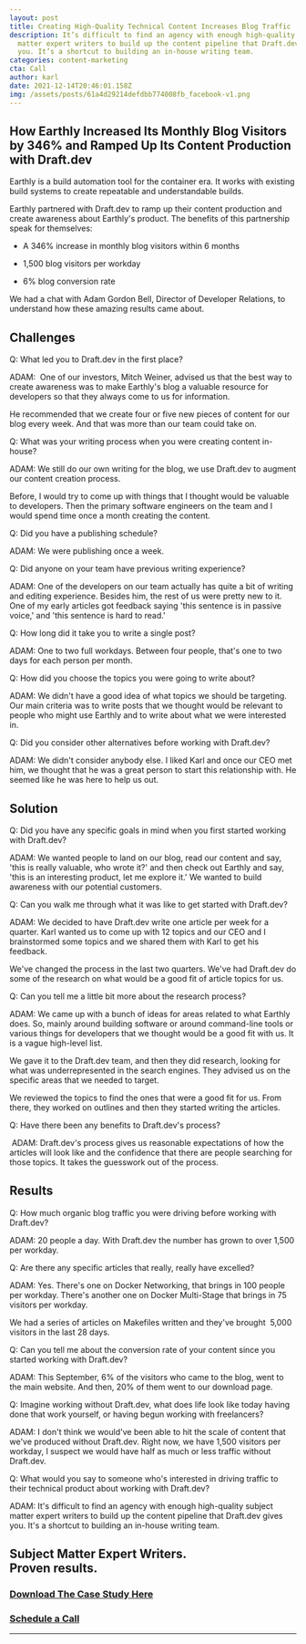 ```yaml
---
layout: post
title: Creating High-Quality Technical Content Increases Blog Traffic 
description: It’s difficult to find an agency with enough high-quality subject
  matter expert writers to build up the content pipeline that Draft.dev gives
  you. It’s a shortcut to building an in-house writing team.
categories: content-marketing
cta: Call
author: karl
date: 2021-12-14T20:46:01.158Z
img: /assets/posts/61a4d29214defdbb774008fb_facebook-v1.png
---
```

## How Earthly Increased Its Monthly Blog Visitors by 346% and Ramped Up Its Content Production with Draft.dev 

Earthly is a build automation tool for the container era. It works with existing build systems to create repeatable and understandable builds. 

Earthly partnered with Draft.dev to ramp up their content production and create awareness about Earthly's product. The benefits of this partnership speak for themselves:

-   A 346% increase in monthly blog visitors within 6 months 

-   1,500 blog visitors per workday

-   6% blog conversion rate

We had a chat with Adam Gordon Bell, Director of Developer Relations, to understand how these amazing results came about.

## Challenges

Q: What led you to Draft.dev in the first place?

ADAM:  One of our investors, Mitch Weiner, advised us that the best way to create awareness was to make Earthly's blog a valuable resource for developers so that they always come to us for information. 

He recommended that we create four or five new pieces of content for our blog every week. And that was more than our team could take on.

Q: What was your writing process when you were creating content in-house?

ADAM: We still do our own writing for the blog, we use Draft.dev to augment our content creation process. 

Before, I would try to come up with things that I thought would be valuable to developers. Then the primary software engineers on the team and I would spend time once a month creating the content. 

Q: Did you have a publishing schedule?

ADAM: We were publishing once a week.

Q: Did anyone on your team have previous writing experience?

ADAM: One of the developers on our team actually has quite a bit of writing and editing experience. Besides him, the rest of us were pretty new to it. One of my early articles got feedback saying 'this sentence is in passive voice,' and 'this sentence is hard to read.'

Q: How long did it take you to write a single post?

ADAM: One to two full workdays. Between four people, that's one to two days for each person per month.

Q: How did you choose the topics you were going to write about?

ADAM: We didn't have a good idea of what topics we should be targeting. Our main criteria was to write posts that we thought would be relevant to people who might use Earthly and to write about what we were interested in.

Q: Did you consider other alternatives before working with Draft.dev?

ADAM: We didn't consider anybody else. I liked Karl and once our CEO met him, we thought that he was a great person to start this relationship with. He seemed like he was here to help us out.

## Solution

Q: Did you have any specific goals in mind when you first started working with Draft.dev?

ADAM: We wanted people to land on our blog, read our content and say, 'this is really valuable, who wrote it?' and then check out Earthly and say, 'this is an interesting product, let me explore it.' We wanted to build awareness with our potential customers.

Q: Can you walk me through what it was like to get started with Draft.dev?

ADAM: We decided to have Draft.dev write one article per week for a quarter. Karl wanted us to come up with 12 topics and our CEO and I brainstormed some topics and we shared them with Karl to get his feedback.

We've changed the process in the last two quarters. We've had Draft.dev do some of the research on what would be a good fit of article topics for us.

Q: Can you tell me a little bit more about the research process?

ADAM: We came up with a bunch of ideas for areas related to what Earthly does. So, mainly around building software or around command-line tools or various things for developers that we thought would be a good fit with us. It is a vague high-level list.

We gave it to the Draft.dev team, and then they did research, looking for what was underrepresented in the search engines. They advised us on the specific areas that we needed to target. 

We reviewed the topics to find the ones that were a good fit for us. From there, they worked on outlines and then they started writing the articles. 

Q: Have there been any benefits to Draft.dev's process?

 ADAM: Draft.dev's process gives us reasonable expectations of how the articles will look like and the confidence that there are people searching for those topics. It takes the guesswork out of the process.

## Results

Q: How much organic blog traffic you were driving before working with Draft.dev?

ADAM: 20 people a day. With Draft.dev the number has grown to over 1,500 per workday.

Q: Are there any specific articles that really, really have excelled?

ADAM: Yes. There's one on Docker Networking, that brings in 100 people per workday. There's another one on Docker Multi-Stage that brings in 75 visitors per workday.

We had a series of articles on Makefiles written and they've brought  5,000 visitors in the last 28 days. 

Q: Can you tell me about the conversion rate of your content since you started working with Draft.dev?

ADAM: This September, 6% of the visitors who came to the blog, went to the main website. And then, 20% of them went to our download page.

Q: Imagine working without Draft.dev, what does life look like today having done that work yourself, or having begun working with freelancers?

ADAM: I don't think we would've been able to hit the scale of content that we've produced without Draft.dev. Right now, we have 1,500 visitors per workday, I suspect we would have half as much or less traffic without Draft.dev.

Q: What would you say to someone who's interested in driving traffic to their technical product about working with Draft.dev?

ADAM: It's difficult to find an agency with enough high-quality subject matter expert writers to build up the content pipeline that Draft.dev gives you. It's a shortcut to building an in-house writing team.

Subject Matter Expert Writers.\
Proven results.
-----------------------------------------------
 ### [Download The Case Study Here](https://draft.dev/case-study)

 ### [Schedule a Call](https://draft.dev/call)
------------------------------------------------
